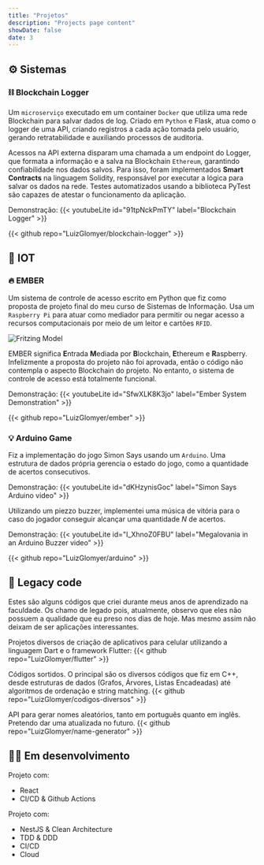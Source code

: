 ```yaml
---
title: "Projetos"
description: "Projects page content"
showDate: false
date: 3
---
```


## ⚙️ Sistemas
### ⛓️ Blockchain Logger
Um `microserviço` executado em um container `Docker` que utiliza uma rede Blockchain para salvar dados de log. Criado em `Python` e Flask, atua como o logger de uma API, criando registros a cada ação tomada pelo usuário, gerando retratabilidade e auxiliando processos de auditoria.

Acessos na API externa disparam uma chamada a um endpoint do Logger, que formata a informação e a salva na Blockchain `Ethereum`, garantindo confiabilidade nos dados salvos. Para isso, foram implementados **Smart Contracts** na linguagem Solidity, responsável por executar a lógica para salvar os dados na rede. Testes automatizados usando a biblioteca PyTest são capazes de atestar o funcionamento da aplicação.

Demonstração:
{{< youtubeLite id="91tpNckPmTY" label="Blockchain Logger" >}}

{{< github repo="LuizGlomyer/blockchain-logger" >}}


## 📡 IOT
### 🔥 EMBER
Um sistema de controle de acesso escrito em Python que fiz como proposta de projeto final do meu curso de Sistemas de Informação. Usa um `Raspberry Pi` para atuar como mediador para permitir ou negar acesso a recursos computacionais por meio de um leitor e cartões `RFID`.

![Fritzing Model](https://camo.githubusercontent.com/af434c2cd5fc29b530ddf1583b4a0ce04dec832a70d63af04dd8c2f69a821fb9/68747470733a2f2f66696c65732e636174626f782e6d6f652f6879713233722e706e67)

EMBER significa **E**ntrada **M**ediada por **B**lockchain, **E**thereum e **R**aspberry. Infelizmente a proposta do projeto não foi aprovada, então o código não contempla o aspecto Blockchain do projeto. No entanto, o sistema de controle de acesso está totalmente funcional.

Demonstração:
{{< youtubeLite id="SfwXLK8K3jo" label="Ember System Demonstration" >}}

{{< github repo="LuizGlomyer/ember" >}}


### 💡 Arduino Game
Fiz a implementação do jogo Simon Says usando um `Arduino`. Uma estrutura de dados própria gerencia o estado do jogo, como a quantidade de acertos consecutivos.

Demonstração:
{{< youtubeLite id="dKHzynisGoc" label="Simon Says Arduino video" >}}

Utilizando um piezzo buzzer, implementei uma música de vitória para o caso do jogador conseguir alcançar uma quantidade *N* de acertos.

Demonstração:
{{< youtubeLite id="I_XhnoZ0FBU" label="Megalovania in an Arduino Buzzer video" >}}

{{< github repo="LuizGlomyer/arduino" >}}


## 📜 Legacy code
Estes são alguns códigos que criei durante meus anos de aprendizado na faculdade. Os chamo de legado pois, atualmente, observo que eles não possuem a qualidade que eu preso nos dias de hoje. Mas mesmo assim não deixam de ser aplicações interessantes.

Projetos diversos de criação de aplicativos para celular utilizando a linguagem Dart e o framework Flutter:
{{< github repo="LuizGlomyer/flutter" >}}

Códigos sortidos. O principal são os diversos códigos que fiz em C++, desde estruturas de dados (Grafos, Árvores, Listas Encadeadas) até algoritmos de ordenação e string matching.
{{< github repo="LuizGlomyer/codigos-diversos" >}}

API para gerar nomes aleatórios, tanto em português quanto em inglês. Pretendo dar uma atualizada no futuro.
{{< github repo="LuizGlomyer/name-generator" >}}

## 👨‍💻 Em desenvolvimento

Projeto com:
- React
- CI/CD & Github Actions

Projeto com:
- NestJS & Clean Architecture
- TDD & DDD
- CI/CD
- Cloud
